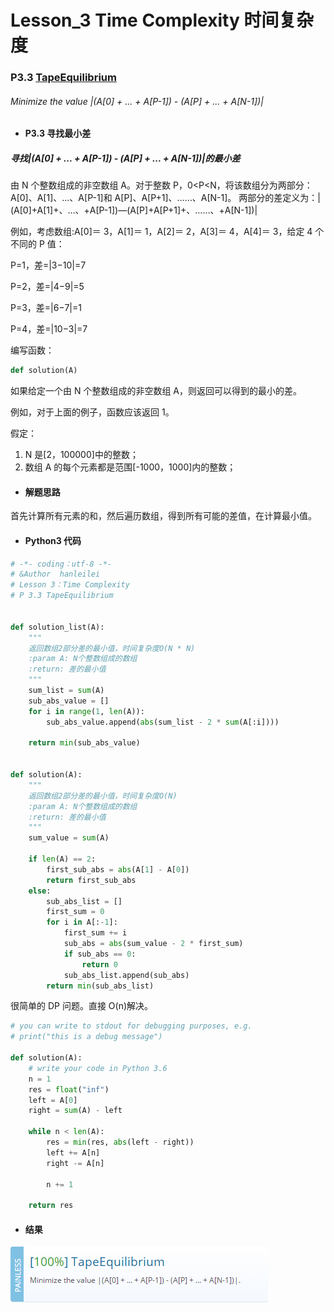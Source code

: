 # Lesson_3 Time Complexity 时间复杂度

### P3.3 [TapeEquilibrium](https://app.codility.com/programmers/lessons/3-time_complexity/tape_equilibrium/)

###### Minimize the value |(A[0] + ... + A[P-1]) - (A[P] + ... + A[N-1])|

- #### P3.3 寻找最小差

##### 寻找|(A[0] + ... + A[P-1]) - (A[P] + ... + A[N-1])|的最小差

由 N 个整数组成的非空数组 A。对于整数 P，0<P<N，将该数组分为两部分：A[0]、A[1]、…、A[P-1]和 A[P]、A[P+1]、……、A[N-1]。
两部分的差定义为：|(A[0]+A[1]+、…、+A[P-1])—(A[P]+A[P+1]+、……、+A[N-1])|

例如，考虑数组:A[0]＝ 3，A[1]＝ 1，A[2]＝ 2，A[3]＝ 4，A[4]＝ 3，给定 4 个不同的 P 值：

P=1，差=|3−10|=7

P=2，差=|4−9|=5

P=3，差=|6−7|=1

P=4，差=|10−3|=7

编写函数：

```python
def solution(A)
```

如果给定一个由 N 个整数组成的非空数组 A，则返回可以得到的最小的差。

例如，对于上面的例子，函数应该返回 1。

假定：

1. N 是[2，100000]中的整数；
2. 数组 A 的每个元素都是范围[-1000，1000]内的整数；

- #### 解题思路

首先计算所有元素的和，然后遍历数组，得到所有可能的差值，在计算最小值。

- #### Python3 代码

```python
# -*- coding：utf-8 -*-
# &Author  hanleilei
# Lesson 3：Time Complexity
# P 3.3 TapeEquilibrium


def solution_list(A):
    """
    返回数组2部分差的最小值，时间复杂度O(N * N)
    :param A: N个整数组成的数组
    :return: 差的最小值
    """
    sum_list = sum(A)
    sub_abs_value = []
    for i in range(1, len(A)):
        sub_abs_value.append(abs(sum_list - 2 * sum(A[:i])))

    return min(sub_abs_value)


def solution(A):
    """
    返回数组2部分差的最小值，时间复杂度O(N)
    :param A: N个整数组成的数组
    :return: 差的最小值
    """
    sum_value = sum(A)

    if len(A) == 2:
        first_sub_abs = abs(A[1] - A[0])
        return first_sub_abs
    else:
        sub_abs_list = []
        first_sum = 0
        for i in A[:-1]:
            first_sum += i
            sub_abs = abs(sum_value - 2 * first_sum)
            if sub_abs == 0:
                return 0
            sub_abs_list.append(sub_abs)
        return min(sub_abs_list)

```

很简单的 DP 问题。直接 O(n)解决。

```python
# you can write to stdout for debugging purposes, e.g.
# print("this is a debug message")

def solution(A):
    # write your code in Python 3.6
    n = 1
    res = float("inf")
    left = A[0]
    right = sum(A) - left

    while n < len(A):
        res = min(res, abs(left - right))
        left += A[n]
        right -= A[n]

        n += 1

    return res
```

- #### 结果

![image](https://github.com/Anfany/Codility-Lessons-By-Python3/blob/master/L3_Time%20Complexity/3.3.png)
